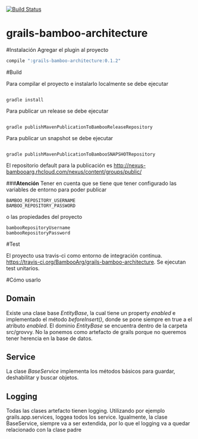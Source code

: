 [![Build Status](https://api.travis-ci.org/BambooArg/grails-bamboo-architecture.svg?branch=master)](https://api.travis-ci.org/BambooArg/grails-bamboo-architecture.svg?branch=master)

grails-bamboo-architecture
==========================

#Instalación
Agregar el plugin al proyecto
```groovy
compile ":grails-bamboo-architecture:0.1.2"
```

#Build

Para compilar el proyecto e instalarlo localmente se debe ejecutar

 ```script
 
gradle install

```

Para publicar un release se debe ejecutar

```script

gradle publishMavenPublicationToBambooReleaseRepository

```

Para publicar un snapshot se debe ejecutar

```script

gradle publishMavenPublicationToBambooSNAPSHOTRepository

```

El repositorio default para la publicación es http://nexus-bambooarg.rhcloud.com/nexus/content/groups/public/


###**Atención**
Tener en cuenta que se tiene que tener configurado las variables de entorno para poder publicar
```script
BAMBOO_REPOSITORY_USERNAME
BAMBOO_REPOSITORY_PASSWORD

```

o las propiedades del proyecto
```script
bambooRepositoryUsername
bambooRepositoryPassword

```



#Test

El proyecto usa travis-ci como entorno de integración continua. https://travis-ci.org/BambooArg/grails-bamboo-architecture.
Se ejecutan test unitarios.


#Cómo usarlo

## Domain
Existe una clase base *EntityBase*, la cual tiene un property *enabled* e implementado el método *beforeInsert()*, 
donde se pone siempre en true a el atributo *enabled*.
El dominio *EntityBase* se encuentra dentro de la carpeta src/grovvy. No la ponemos como artefacto de grails porque no queremos tener herencia en la base de datos.

## Service
La clase *BaseService* implementa los métodos básicos para guardar, deshabilitar y buscar objetos.


## Logging
Todas las clases artefacto tienen logging. Utilizando por ejemplo grails.app.services, loggea todos los service.
Igualmente, la clase BaseService, siempre va a ser extendida, por lo que el logging va a quedar relacionado con la clase padre
